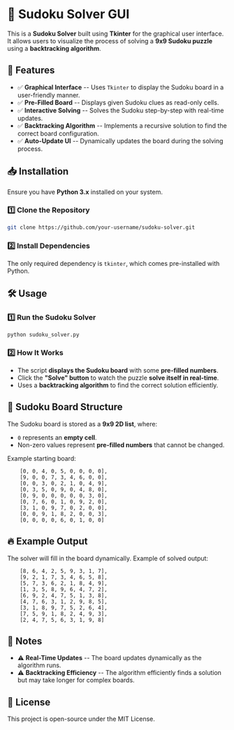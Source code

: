 # 🧩 Sudoku Solver GUI

This is a **Sudoku Solver** built using **Tkinter** for the graphical user interface. It allows users to visualize the process of solving a **9x9 Sudoku puzzle** using a **backtracking algorithm**.

## 🚀 Features

- ✅ **Graphical Interface** -- Uses `Tkinter` to display the Sudoku board in a user-friendly manner.
- ✅ **Pre-Filled Board** -- Displays given Sudoku clues as read-only cells.
- ✅ **Interactive Solving** -- Solves the Sudoku step-by-step with real-time updates.
- ✅ **Backtracking Algorithm** -- Implements a recursive solution to find the correct board configuration.
- ✅ **Auto-Update UI** -- Dynamically updates the board during the solving process.

## 📥 Installation

Ensure you have **Python 3.x** installed on your system.

### 1️⃣ Clone the Repository

```sh
git clone https://github.com/your-username/sudoku-solver.git
```

### 2️⃣ Install Dependencies

The only required dependency is `tkinter`, which comes pre-installed with Python.

🛠️ Usage
---------

### 1️⃣ Run the Sudoku Solver

```
python sudoku_solver.py
```
### 2️⃣ How It Works

-   The script **displays the Sudoku board** with some **pre-filled numbers**.
-   Click the **"Solve" button** to watch the puzzle **solve itself in real-time**.
-   Uses a **backtracking algorithm** to find the correct solution efficiently.

🔢 Sudoku Board Structure
-------------------------

The Sudoku board is stored as a **9x9 2D list**, where:

-   `0` represents an **empty cell**.
-   Non-zero values represent **pre-filled numbers** that cannot be changed.

Example starting board:

```board = [
    [0, 0, 4, 0, 5, 0, 0, 0, 0],
    [9, 0, 0, 7, 3, 4, 6, 0, 0],
    [0, 0, 3, 0, 2, 1, 0, 4, 9],
    [0, 3, 5, 0, 9, 0, 4, 8, 0],
    [0, 9, 0, 0, 0, 0, 0, 3, 0],
    [0, 7, 6, 0, 1, 0, 9, 2, 0],
    [3, 1, 0, 9, 7, 0, 2, 0, 0],
    [0, 0, 9, 1, 8, 2, 0, 0, 3],
    [0, 0, 0, 0, 6, 0, 1, 0, 0]
```

🔥 Example Output
-----------------

The solver will fill in the board dynamically. Example of solved output:

```board = [
    [8, 6, 4, 2, 5, 9, 3, 1, 7],
    [9, 2, 1, 7, 3, 4, 6, 5, 8],
    [5, 7, 3, 6, 2, 1, 8, 4, 9],
    [1, 3, 5, 8, 9, 6, 4, 7, 2],
    [6, 9, 2, 4, 7, 5, 1, 3, 8],
    [4, 7, 6, 3, 1, 2, 9, 8, 5],
    [3, 1, 8, 9, 7, 5, 2, 6, 4],
    [7, 5, 9, 1, 8, 2, 4, 9, 3],
    [2, 4, 7, 5, 6, 3, 1, 9, 8]
```

🛑 Notes
--------

-   ⚠️ **Real-Time Updates** -- The board updates dynamically as the algorithm runs.
-   ⚠️ **Backtracking Efficiency** -- The algorithm efficiently finds a solution but may take longer for complex boards.

📜 License
----------

This project is open-source under the MIT License.
